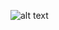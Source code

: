 ![alt text]([http://url/to/img.png](https://github.com/leocklaus/projects-manager-api/blob/main/project-manager-final.drawio.png))
